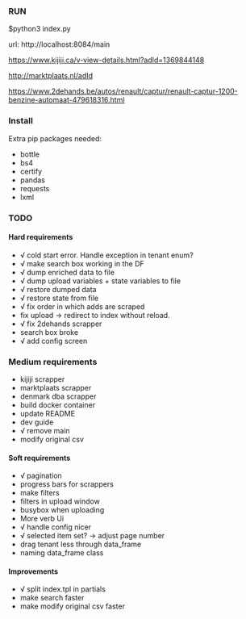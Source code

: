 ### RUN

$python3 index.py

url: http://localhost:8084/main

https://www.kijiji.ca/v-view-details.html?adId=1369844148

http://marktplaats.nl/adId

https://www.2dehands.be/autos/renault/captur/renault-captur-1200-benzine-automaat-479618316.html

### Install

Extra pip packages needed:
- bottle
- bs4
- certify
- pandas
- requests
- lxml

### TODO

#### Hard requirements
- √ cold start error. Handle exception in tenant enum?
- √ make search box working in the DF
- √ dump enriched data to file
- √ dump upload variables + state variables to file
- √ restore dumped data
- √ restore state from file
- √ fix order in which adds are scraped
- fix upload -> redirect to index without reload.
- √ fix 2dehands scrapper
- search box broke
- √ add config screen

### Medium requirements
- kijiji scrapper
- marktplaats scrapper
- denmark dba scrapper
- build docker container
- update README
- dev guide
- √ remove main
- modify original csv

#### Soft requirements
- √ pagination
- progress bars for scrappers
- make filters
- filters in upload window
- busybox when uploading
- More verb Ui
- √ handle config nicer
- √ selected item set? -> adjust page number
- drag tenant less through data_frame
- naming data_frame class

#### Improvements
- √ split index.tpl in partials
- make search faster
- make modify original csv faster
